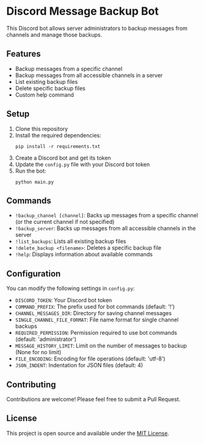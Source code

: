 # Discord Message Backup Bot

This Discord bot allows server administrators to backup messages from channels and manage those backups.

## Features

- Backup messages from a specific channel
- Backup messages from all accessible channels in a server
- List existing backup files
- Delete specific backup files
- Custom help command

## Setup

1. Clone this repository
2. Install the required dependencies:
   ```
   pip install -r requirements.txt
   ```
3. Create a Discord bot and get its token
4. Update the `config.py` file with your Discord bot token
5. Run the bot:
   ```
   python main.py
   ```

## Commands

- `!backup_channel [channel]`: Backs up messages from a specific channel (or the current channel if not specified)
- `!backup_server`: Backs up messages from all accessible channels in the server
- `!list_backups`: Lists all existing backup files
- `!delete_backup <filename>`: Deletes a specific backup file
- `!help`: Displays information about available commands

## Configuration

You can modify the following settings in `config.py`:

- `DISCORD_TOKEN`: Your Discord bot token
- `COMMAND_PREFIX`: The prefix used for bot commands (default: '!')
- `CHANNEL_MESSAGES_DIR`: Directory for saving channel messages
- `SINGLE_CHANNEL_FILE_FORMAT`: File name format for single channel backups
- `REQUIRED_PERMISSION`: Permission required to use bot commands (default: 'administrator')
- `MESSAGE_HISTORY_LIMIT`: Limit on the number of messages to backup (None for no limit)
- `FILE_ENCODING`: Encoding for file operations (default: 'utf-8')
- `JSON_INDENT`: Indentation for JSON files (default: 4)

## Contributing

Contributions are welcome! Please feel free to submit a Pull Request.

## License

This project is open source and available under the [MIT License](LICENSE).
